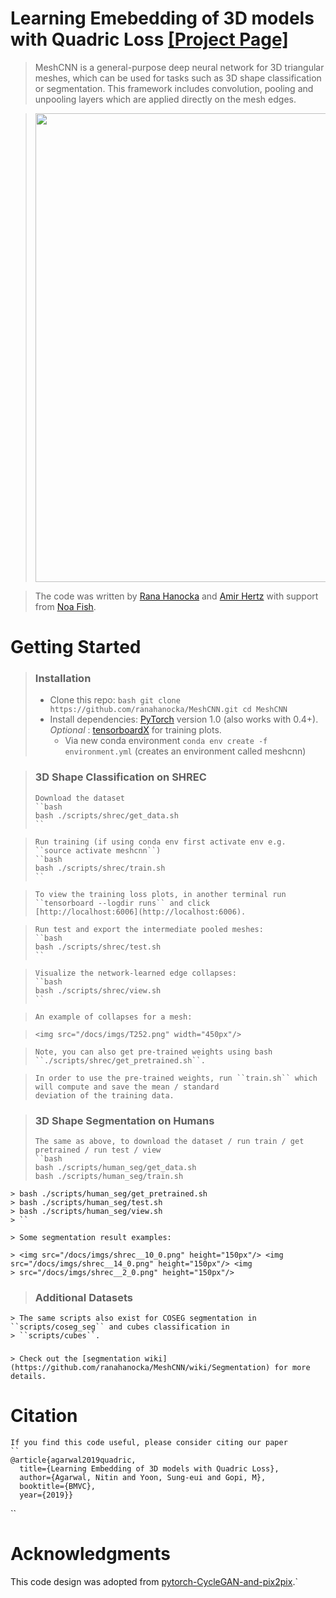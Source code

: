 # Learning Emebedding of 3D models with Quadric Loss [[Project Page]](tbd)<br>

> MeshCNN is a general-purpose deep neural network for 3D triangular meshes, which can be used for tasks such as 3D
> shape classification or segmentation. This framework includes convolution, pooling and unpooling layers which are
> applied directly on the mesh edges.

> <img src="docs/imgs/meshcnn_overview.png" align="center" width="750px"> <br>

> The code was written by [Rana Hanocka](https://www.cs.tau.ac.il/~hanocka/) and [Amir Hertz](http://pxcm.org/) with
> support from [Noa Fish](http://www.cs.tau.ac.il/~noafish/).

# Getting Started

> ### Installation
> - Clone this repo:
> ``bash
> git clone https://github.com/ranahanocka/MeshCNN.git
> cd MeshCNN
> ``
> - Install dependencies: [PyTorch](https://pytorch.org/) version 1.0 (also works with 0.4+). <i> Optional </i>:
> [tensorboardX](https://github.com/lanpa/tensorboardX) for training plots.
>   - Via new conda environment `conda env create -f environment.yml` (creates an environment called meshcnn)
      
> ### 3D Shape Classification on SHREC
>     Download the dataset
>     ``bash
>     bash ./scripts/shrec/get_data.sh
>     ``
    
>     Run training (if using conda env first activate env e.g. ``source activate meshcnn``)
>     ``bash
>     bash ./scripts/shrec/train.sh
>     ``
    
>     To view the training loss plots, in another terminal run ``tensorboard --logdir runs`` and click
>     [http://localhost:6006](http://localhost:6006).
    
>     Run test and export the intermediate pooled meshes:
>     ``bash
>     bash ./scripts/shrec/test.sh
>     ``
    
>     Visualize the network-learned edge collapses:
>     ``bash
>     bash ./scripts/shrec/view.sh
>     ``
    
>     An example of collapses for a mesh:
    
>     <img src="/docs/imgs/T252.png" width="450px"/> 
    
>     Note, you can also get pre-trained weights using bash ``./scripts/shrec/get_pretrained.sh``. 
    
>     In order to use the pre-trained weights, run ``train.sh`` which will compute and save the mean / standard
>     deviation of the training data. 
    
    
> ### 3D Shape Segmentation on Humans
>     The same as above, to download the dataset / run train / get pretrained / run test / view
>     ``bash
>     bash ./scripts/human_seg/get_data.sh
>     bash ./scripts/human_seg/train.sh
    > bash ./scripts/human_seg/get_pretrained.sh
    > bash ./scripts/human_seg/test.sh
    > bash ./scripts/human_seg/view.sh
    > ``
    
    > Some segmentation result examples:
    
    > <img src="/docs/imgs/shrec__10_0.png" height="150px"/> <img src="/docs/imgs/shrec__14_0.png" height="150px"/> <img
    > src="/docs/imgs/shrec__2_0.png" height="150px"/> 
    
> ### Additional Datasets
    > The same scripts also exist for COSEG segmentation in ``scripts/coseg_seg`` and cubes classification in
    > ``scripts/cubes``. 
    
> ###
    > Check out the [segmentation wiki](https://github.com/ranahanocka/MeshCNN/wiki/Segmentation) for more details.
    
# Citation
    If you find this code useful, please consider citing our paper
    ``
    @article{agarwal2019quadric,
      title={Learning Embedding of 3D models with Quadric Loss},
      author={Agarwal, Nitin and Yoon, Sung-eui and Gopi, M},
      booktitle={BMVC},
      year={2019}}
``

# Acknowledgments
This code design was adopted from
[pytorch-CycleGAN-and-pix2pix](https://github.com/junyanz/pytorch-CycleGAN-and-pix2pix).`
